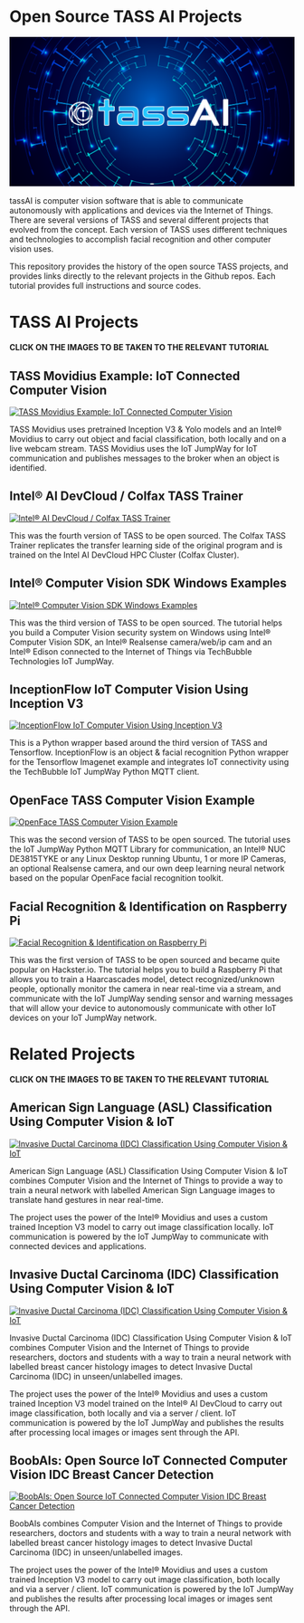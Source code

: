 # Open Source TASS AI Projects

![Open Source TASS AI Projects](images/tass-ai.png)

tassAI is computer vision software that is able to communicate autonomously with applications and devices via the Internet of Things. There are several versions of TASS and several different projects that evolved from the concept. Each version of TASS uses different techniques and technologies to accomplish facial recognition and other computer vision uses.

This repository provides the history of the open source TASS projects, and provides links directly to the relevant projects in the Github repos. Each tutorial provides full instructions and source codes.

# TASS AI Projects
**CLICK ON THE IMAGES TO BE TAKEN TO THE RELEVANT TUTORIAL**


## TASS Movidius Example: IoT Connected Computer Vision

[![TASS Movidius Example: IoT Connected Computer Vision](https://github.com/iotJumpway/IoT-JumpWay-Intel-Examples/raw/master/Intel-Movidius/TASS/images/tass-movidius.jpg)](https://github.com/iotJumpway/IoT-JumpWay-Intel-Examples/tree/master/Intel-Movidius/TASS)

TASS Movidius uses pretrained Inception V3 & Yolo models and an Intel® Movidius to carry out object and facial classification, both locally and on a live webcam stream. TASS Movidius uses the IoT JumpWay for IoT communication and publishes messages to the broker when an object is identified.


## Intel® AI DevCloud / Colfax TASS Trainer

[![Intel® AI DevCloud / Colfax TASS Trainer](https://github.com/iotJumpWay/IoT-JumpWay-Intel-Examples/raw/master/Intel-Colfax/images/tass-trainer.jpg)](https://github.com/iotJumpWay/IoT-JumpWay-Intel-Examples/tree/master/Intel-Colfax/Tass-Trainer)

This was the fourth version of TASS to be open sourced. The Colfax TASS Trainer replicates the transfer learning side of the original program and is trained on the Intel  AI DevCloud HPC Cluster (Colfax Cluster).


## Intel® Computer Vision SDK Windows Examples

[![Intel® Computer Vision SDK Windows Examples](https://github.com/iotJumpWay/IoT-JumpWay-Intel-Examples/raw/master/Intel-Computer-Vision-SDK/TASS-PVL/Windows/images/Intel-Computer-Vision-Windows.png)](https://github.com/iotJumpWay/IoT-JumpWay-Intel-Examples/tree/master/Intel-Computer-Vision-SDK/TASS-PVL/Windows)

This was the third version of TASS to be open sourced. The tutorial helps you build a Computer Vision security system on Windows using Intel® Computer Vision SDK, an Intel® Realsense camera/web/ip cam and an Intel® Edison connected to the Internet of Things via TechBubble Technologies IoT JumpWay.


## InceptionFlow IoT Computer Vision Using Inception V3

[![InceptionFlow IoT Computer Vision Using Inception V3](https://github.com/iotJumpWay/InceptionFlow/raw/master/images/main/InceptionFlow.png)](https://github.com/iotJumpWay/InceptionFlow)

This is a Python wrapper based around the third version of TASS and Tensorflow. InceptionFlow is an object & facial recognition Python wrapper for the Tensorflow Imagenet example and integrates IoT connectivity using the TechBubble IoT JumpWay Python MQTT client.


## OpenFace TASS Computer Vision Example

[![OpenFace TASS Computer Vision Example](https://github.com/iotJumpWay/IoT-JumpWay-Intel-Examples/raw/master/images/NUC-DE3815TYKE/Computer-Vision/OpenFace/Intel-NUC-DE3815TYKE-CV.png)](https://github.com/iotJumpWay/IoT-JumpWay-Intel-Examples/tree/master/Intel-Nuc/DE3815TYKE/Computer-Vision/Python/OpenFace)

This was the second version of TASS to be open sourced. The tutorial uses the IoT JumpWay Python MQTT Library for communication, an Intel® NUC DE3815TYKE or any Linux Desktop running Ubuntu, 1 or more IP Cameras, an optional Realsense camera, and our own deep learning neural network based on the popular OpenFace facial recognition toolkit.


## Facial Recognition & Identification on Raspberry Pi

[![Facial Recognition & Identification on Raspberry Pi](https://github.com/iotJumpway/IoT-JumpWay-RPI-Examples/blob/master/Computer-Vision/images/Raspberry-Pi-Computer-Vision-Example.png)](https://github.com/iotJumpWay/IoT-JumpWay-RPI-Examples/tree/master/Computer-Vision/Python)

This was the first version of TASS to be open sourced and became quite popular on Hackster.io. The tutorial helps you to build a Raspberry Pi that allows you to train a Haarcascades model, detect recognized/unknown people, optionally monitor the camera in near real-time via a stream, and communicate with the IoT JumpWay sending sensor and warning messages that will allow your device to autonomously communicate with other IoT devices on your IoT JumpWay network.


# Related Projects
**CLICK ON THE IMAGES TO BE TAKEN TO THE RELEVANT TUTORIAL**


## American Sign Language (ASL) Classification Using Computer Vision & IoT

[![Invasive Ductal Carcinoma (IDC) Classification Using Computer Vision & IoT](https://github.com/iotJumpway/IoT-JumpWay-Intel-Examples/raw/master/Intel-Movidius/ASL-Classification/images/Sign-Language-Classification.png)](https://github.com/iotJumpway/IoT-JumpWay-Intel-Examples/tree/master/Intel-Movidius/ASL-Classification)

American Sign Language (ASL) Classification Using Computer Vision & IoT combines Computer Vision and the Internet of Things to provide a way to train a neural network with labelled American Sign Language images to translate hand gestures in near real-time.

The project uses the power of the Intel® Movidius and uses a custom trained Inception V3 model to carry out image classification locally. IoT communication is powered by the IoT JumpWay to communicate with connected devices and applications.


## Invasive Ductal Carcinoma (IDC) Classification Using Computer Vision & IoT

[![Invasive Ductal Carcinoma (IDC) Classification Using Computer Vision & IoT](https://github.com/iotJumpway/IoT-JumpWay-Intel-Examples/raw/master/Intel-Movidius/IDC-Classification/images/IDC-Classification.png)](https://github.com/iotJumpway/IoT-JumpWay-Intel-Examples/tree/master/Intel-Movidius/IDC-Classification)

Invasive Ductal Carcinoma (IDC) Classification Using Computer Vision & IoT combines Computer Vision and the Internet of Things to provide researchers, doctors and students with a way to train a neural network with labelled breast cancer histology images to detect Invasive Ductal Carcinoma (IDC) in unseen/unlabelled images.

The project uses the power of the Intel® Movidius and uses a custom trained Inception V3 model trained on the Intel® AI DevCloud to carry out image classification, both locally and via a server / client. IoT communication is powered by the IoT JumpWay and publishes the results after processing local images or images sent through the API.


## BoobAIs: Open Source IoT Connected Computer Vision IDC Breast Cancer Detection

[![BoobAIs: Open Source IoT Connected Computer Vision IDC Breast Cancer Detection](https://github.com/AdamMiltonBarker/BoobAIs/raw/master/V1/Python/Tensorflow/Inception-V3/images/BoobAIsMovidius.jpg)](https://github.com/AdamMiltonBarker/BoobAIs/tree/master/V1/Python/Tensorflow/Inception-V3)

BoobAIs combines Computer Vision and the Internet of Things to provide researchers, doctors and students with a way to train a neural network with labelled breast cancer histology images to detect Invasive Ductal Carcinoma (IDC) in unseen/unlabelled images.

The project uses the power of the Intel® Movidius and uses a custom trained Inception V3 model to carry out image classification, both locally and via a server / client. IoT communication is powered by the IoT JumpWay and publishes the results after processing local images or images sent through the API.


 